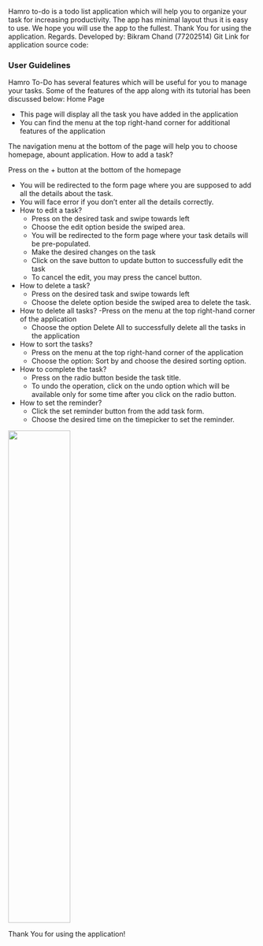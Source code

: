 Hamro to-do is a todo list application which will help you to organize your task for increasing productivity. The app has minimal layout thus it is easy to use. We hope you will use the app to the fullest. Thank You for using the application. Regards.
Developed by: Bikram Chand (77202514)
Git Link for application source code: 

<h3>User Guidelines</h3>
Hamro To-Do has several features which will be useful for you to manage your tasks. Some of the features of the app along with its tutorial has been discussed below:
Home Page
<ul>
  <li>This page will display all the task you have added in the application</li>
  <li>You can find the menu at the top right-hand corner for additional features of the application</li>
</ul>
 The navigation menu at the bottom of the page will help you to choose homepage, abount application.
How to add a task?

  Press on the + button at the bottom of the homepage
  - You will be redirected to the form page where you are supposed to add all the details about the task.
  - You will face error if you don’t enter all the details correctly.
- How to edit a task?
  - Press on the desired task and swipe towards left
  - Choose the edit option beside the swiped area.
  - You will be redirected to the form page where your task details will be pre-populated.
  - Make the desired changes on the task
  - Click on the save button to update button to successfully edit the task
  - To cancel the edit, you may press the cancel button.
- How to delete a task?
  - Press on the desired task and swipe towards left
  - Choose the delete option beside the swiped area to delete the task.
- How to delete all tasks?
  -Press on the menu at the top right-hand corner of the application
  - Choose the option Delete All to successfully delete all the tasks in the application
- How to sort the tasks?
  - Press on the menu at the top right-hand corner of the application
  - Choose the option: Sort by and choose the desired sorting option.
- How to complete the task?
  - Press on the radio button beside the task title.
  - To undo the operation, click on the undo option which will be available only for some time after you click on the radio button.
- How to set the reminder?
  - Click the set reminder button from the add task form.
  - Choose the desired time on the timepicker to set the reminder.


<img src="./hamrotodo.gif" width="50%" height="1000"/>


Thank You for using the application!

